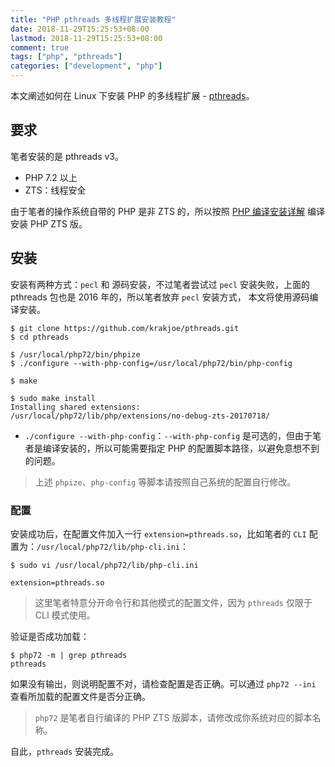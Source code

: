 ```yaml
---
title: "PHP pthreads 多线程扩展安装教程"
date: 2018-11-29T15:25:53+08:00
lastmod: 2018-11-29T15:25:53+08:00
comment: true
tags: ["php", "pthreads"]
categories: ["development", "php"]
---
```


本文阐述如何在 Linux 下安装 PHP 的多线程扩展 - [pthreads](http://php.net/manual/en/book.pthreads.php)。
<!--more-->

## 要求

笔者安装的是 pthreads v3。

- PHP 7.2 以上
- ZTS：线程安全

由于笔者的操作系统自带的 PHP 是非 ZTS 的，所以按照 [PHP 编译安装详解](/php/compile) 编译安装 PHP ZTS 版。


## 安装

安装有两种方式：`pecl` 和 源码安装，不过笔者尝试过 `pecl` 安装失败，上面的 pthreads 包也是 2016 年的，所以笔者放弃 `pecl` 安装方式，
本文将使用源码编译安装。

```
$ git clone https://github.com/krakjoe/pthreads.git
$ cd pthreads

$ /usr/local/php72/bin/phpize
$ ./configure --with-php-config=/usr/local/php72/bin/php-config

$ make

$ sudo make install
Installing shared extensions:     /usr/local/php72/lib/php/extensions/no-debug-zts-20170718/
```

- `./configure --with-php-config`：`--with-php-config` 是可选的，但由于笔者是编译安装的，所以可能需要指定 PHP 的配置脚本路径，以避免意想不到的问题。

> 上述 `phpize`、`php-config` 等脚本请按照自己系统的配置自行修改。

### 配置

安装成功后，在配置文件加入一行 `extension=pthreads.so`，比如笔者的 `CLI` 配置为：`/usr/local/php72/lib/php-cli.ini`：

```
$ sudo vi /usr/local/php72/lib/php-cli.ini

extension=pthreads.so
```

> 这里笔者特意分开命令行和其他模式的配置文件，因为 `pthreads` 仅限于 CLI 模式使用。

验证是否成功加载：

```
$ php72 -m | grep pthreads
pthreads
```

如果没有输出，则说明配置不对，请检查配置是否正确。可以通过 `php72 --ini` 查看所加载的配置文件是否分正确。

> `php72` 是笔者自行编译的 PHP ZTS 版脚本，请修改成你系统对应的脚本名称。

自此，`pthreads` 安装完成。